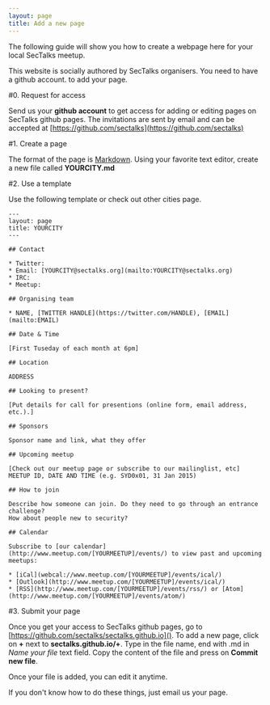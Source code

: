 ```yaml
---
layout: page
title: Add a new page
---
```


The following guide will show you how to create a webpage here for your local SecTalks meetup.

This website is socially authored by SecTalks organisers. You need to have a github account.
to add your page. 

#0. Request for access

Send us your **github account** to get access for adding or editing pages on SecTalks github pages.
The invitations are sent by email and can be accepted at [https://github.com/sectalks](https://github.com/sectalks)

#1. Create a page

The format of the page is [Markdown](http://www.darkcoding.net/software/markdown-quick-reference/). 
Using your favorite text editor, create a new file called **YOURCITY.md**

#2. Use a template

Use the following template or check out other cities page.
  
    ---
    layout: page
    title: YOURCITY
    ---
        
    ## Contact

    * Twitter:
    * Email: [YOURCITY@sectalks.org](mailto:YOURCITY@sectalks.org)
    * IRC:
    * Meetup:

    ## Organising team
    
    * NAME, [TWITTER HANDLE](https://twitter.com/HANDLE), [EMAIL](mailto:EMAIL)
    
    ## Date & Time
    
    [First Tuseday of each month at 6pm]
    
    ## Location
    
    ADDRESS
    
    ## Looking to present?
    
    [Put details for call for presentions (online form, email address, etc.).]
    
    ## Sponsors
    
    Sponsor name and link, what they offer

    ## Upcoming meetup
    
    [Check out our meetup page or subscribe to our mailinglist, etc]
    MEETUP ID, DATE AND TIME (e.g. SYD0x01, 31 Jan 2015)
    
    ## How to join
    
    Describe how someone can join. Do they need to go through an entrance challenge? 
    How about people new to security?     

    ## Calendar 

    Subscribe to [our calendar](http://www.meetup.com/[YOURMEETUP]/events/) to view past and upcoming meetups:

    * [iCal](webcal://www.meetup.com/[YOURMEETUP]/events/ical/)
    * [Outlook](http://www.meetup.com/[YOURMEETUP]/events/ical/)
    * [RSS](http://www.meetup.com/[YOURMEETUP]/events/rss/) or [Atom](http://www.meetup.com/[YOURMEETUP]/events/atom/)

#3. Submit your page

Once you get your access to SecTalks github pages, go to [https://github.com/sectalks/sectalks.github.io]().
To add a new page, click on **+** next to **sectalks.github.io/+**. 
Type in the file name, end with .md in *Name your file* text field.
Copy the content of the file and press on **Commit new file**.

Once your file is added, you can edit it anytime.

If you don't know how to do these things, just email us your page.
